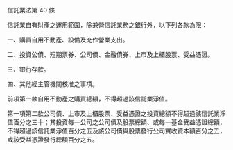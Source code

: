 信託業法第 40 條

信託業自有財產之運用範圍，除兼營信託業務之銀行外，以下列各款為限：

一、購買自用不動產、設備及充作營業支出。

二、投資公債、短期票券、公司債、金融債券、上市及上櫃股票、受益憑證。

三、銀行存款。

四、其他經主管機關核准之事項。

前項第一款自用不動產之購買總額，不得超過該信託業淨值。

第一項第二款公司債、上市及上櫃股票、受益憑證之投資總額不得超過該信託業淨值百分之三十；其投資每一公司之公司債及股票總額、或每一基金受益憑證總額，不得超過該信託業淨值百分之五及該公司債與股票發行公司實收資本額百分之五，或該受益憑證發行總額百分之五。
